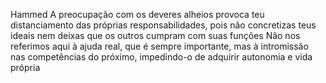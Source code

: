 Hammed
A preocupação com os deveres alheios provoca teu distanciamento das próprias responsabilidades, pois não concretizas teus ideais nem deixas que os outros cumpram com suas funções Não nos referimos aqui à ajuda real, que é sempre importante, mas à intromissão nas competências do próximo, impedindo-o de adquirir autonomia e vida própria
